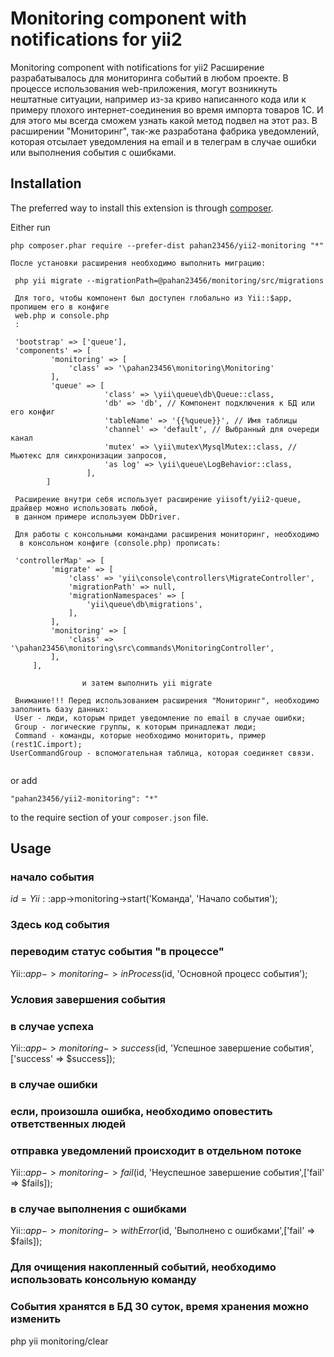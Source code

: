 Monitoring component with notifications for yii2
=============================
Monitoring component with notifications for yii2
Расширение разрабатывалось для мониторинга событий в любом проекте.
В процессе использования web-приложения, могут возникнуть нештатные ситуации, например из-за
криво написанного кода или к примеру плохого интернет-соединения во время импорта товаров 1С.
И для этого мы всегда сможем узнать какой метод подвел на этот раз. В расширении "Мониторинг",
 так-же разработана фабрика уведомлений, которая отсылает уведомления на email и в телеграм в случае ошибки
 или выполнения события с ошибками.

Installation
------------

The preferred way to install this extension is through [composer](http://getcomposer.org/download/).

Either run

```
php composer.phar require --prefer-dist pahan23456/yii2-monitoring "*"

После установки расширения необходимо выполнить миграцию:

 php yii migrate --migrationPath=@pahan23456/monitoring/src/migrations
 
 Для того, чтобы компонент был доступен глобально из Yii::$app, пропишем его в конфиге
 web.php и console.php
 :
 
 'bootstrap' => ['queue'],
 'components' => [
         'monitoring' => [
             'class' => '\pahan23456\monitoring\Monitoring'
         ],
         'queue' => [
                     'class' => \yii\queue\db\Queue::class,
                     'db' => 'db', // Компонент подключения к БД или его конфиг
                     'tableName' => '{{%queue}}', // Имя таблицы
                     'channel' => 'default', // Выбранный для очереди канал
                     'mutex' => \yii\mutex\MysqlMutex::class, // Мьютекс для синхронизации запросов,
                     'as log' => \yii\queue\LogBehavior::class,
                 ],
        ]
         
 Расширение внутри себя использует расширение yiisoft/yii2-queue, драйвер можно использовать любой, 
 в данном примере используем DbDriver.
 
 Для работы с консольными командами расширения мониторинг, необходимо
  в консольном конфиге (console.php) прописать:
 
 'controllerMap' => [
         'migrate' => [
             'class' => 'yii\console\controllers\MigrateController',
             'migrationPath' => null,
             'migrationNamespaces' => [
                 'yii\queue\db\migrations',
             ],
         ],
         'monitoring' => [
             'class' => '\pahan23456\monitoring\src\commands\MonitoringController',
         ],
     ],

                и затем выполнить yii migrate
                
 Внимание!!! Перед использованием расширения "Мониторинг", необходимо заполнить базу данных:
 User - люди, которым придет уведомление по email в случае ошибки;
 Group - логические группы, к которым принадлежат люди;
 Command - команды, которые необходимо мониторить, пример (rest1C.import);
UserCommandGroup - вспомогательная таблица, которая соединяет связи.
            
```

or add

```
"pahan23456/yii2-monitoring": "*"
```

to the require section of your `composer.json` file.

Usage
-----
### начало события 
$id = Yii::$app->monitoring->start('Команда', 'Начало события');
### Здесь код события 
### переводим статус события "в процессе" 
Yii::$app->monitoring->inProcess($id, 'Основной процесс события');
### Условия завершения события
### в случае успеха
Yii::$app->monitoring->success($id, 'Успешное завершение события',['success' => $success]);
### в случае ошибки 
### если, произошла ошибка, необходимо оповестить ответственных людей
### отправка уведомлений происходит в отдельном потоке
Yii::$app->monitoring->fail($id, 'Неуспешное завершение события',['fail' => $fails]);
### в случае выполнения с ошибками
Yii::$app->monitoring->withError($id, 'Выполнено с ошибками',['fail' => $fails]);

### Для очищения накопленный событий, необходимо использовать консольную команду 
### События хранятся в БД 30 суток, время хранения можно изменить
php yii monitoring/clear
